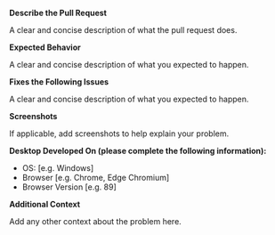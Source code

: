 **Describe the Pull Request**

A clear and concise description of what the pull request does.

**Expected Behavior**

A clear and concise description of what you expected to happen.

**Fixes the Following Issues**

A clear and concise description of what you expected to happen.

**Screenshots**

If applicable, add screenshots to help explain your problem.

**Desktop Developed On (please complete the following information):**

- OS: [e.g. Windows]
- Browser [e.g. Chrome, Edge Chromium]
- Browser Version [e.g. 89]

**Additional Context**

Add any other context about the problem here.
